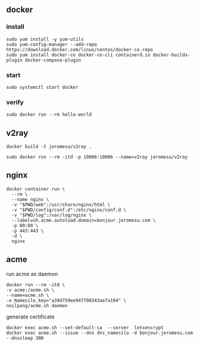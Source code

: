 ## docker

### install

```
sudo yum install -y yum-utils
sudo yum-config-manager --add-repo https://download.docker.com/linux/centos/docker-ce.repo
sudo yum install docker-ce docker-ce-cli containerd.io docker-buildx-plugin docker-compose-plugin
```

### start

```
sudo systemctl start docker
```

### verify

```
sudo docker run --rm hello-world
```



## v2ray

```shell
docker build -t jeromesu/v2ray .
```

```shell
sudo docker run --rm -itd -p 10086:10086 --name=v2ray jeromesu/v2ray
```



## nginx

```shell
docker container run \
  --rm \
  --name nginx \
  -v "$PWD/web":/usr/share/nginx/html \
  -v "$PWD/config/conf.d":/etc/nginx/conf.d \
  -v "$PWD/log":/var/log/nginx \
  --label=sh.acme.autoload.domain=bonjour.jeromesu.com \
  -p 80:80 \
  -p 443:443 \
  -d \
  nginx
```



## acme

run acme as daemon

```shell
docker run --rm -itd \
-v acme:/acme.sh \
--name=acme.sh \
-e Namesilo_key="a39d759ee947f08343ae7a104" \
neilpang/acme.sh daemon
```

generate certificate

```shell
docker exec acme.sh --set-default-ca  --server  letsencrypt
docker exec acme.sh --issue --dns dns_namesilo -d bonjour.jeromesu.com --dnssleep 300
```

